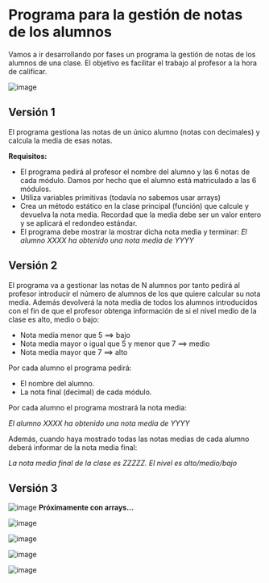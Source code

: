 # Programa para la gestión de notas de los alumnos

Vamos a ir desarrollando por fases un programa la gestión de notas de los alumnos de una clase. El objetivo es facilitar el trabajo al profesor a la hora de calificar.

![image](https://user-images.githubusercontent.com/91023374/196936768-b8d6363e-e408-49c8-a892-48cfd91b5be4.png)


## Versión 1

El programa gestiona las notas de un único alumno (notas con decimales) y calcula la media de esas notas.

**Requisitos:**
- El programa pedirá al profesor el nombre del alumno y las 6 notas de cada módulo. Damos por hecho que el alumno está matriculado a las 6 módulos.
- Utiliza variables primitivas (todavía no sabemos usar arrays)
- Crea un método estático en la clase principal (función) que calcule y devuelva la nota media. Recordad que la media debe ser un valor entero y se aplicará el redondeo estándar.
- El programa debe mostrar la mostrar dicha nota media y terminar: *El alumno XXXX ha obtenido una nota media de YYYY*

## Versión 2

El programa va a gestionar las notas de N alumnos por tanto pedirá al profesor introducir el número de alumnos de los que quiere calcular su nota media.
Además devolverá la nota media de todos los alumnos introducidos con el fin de que el profesor obtenga información de si el nivel medio de la clase es alto, medio o bajo:

- Nota media menor que 5 ==> bajo
- Nota media mayor o igual que 5 y menor que 7 ==> medio
- Nota media mayor que 7 ==> alto

Por cada alumno el programa pedirá:

- El nombre del alumno.
- La nota final (decimal) de cada módulo.

Por cada alumno el programa mostrará la nota media:

*El alumno XXXX ha obtenido una nota media de YYYY*

Además, cuando haya mostrado todas las notas medias de cada alumno deberá informar de la nota media final:

*La nota media final de la clase es ZZZZZ. El nivel es alto/medio/bajo*

## Versión 3

![image](https://user-images.githubusercontent.com/91023374/196938736-2416bf1d-bb6c-464d-96f1-8d67370e0510.png)
**Próximamente con arrays...**

![image](https://user-images.githubusercontent.com/91023374/196938325-d4f2fe4e-43e8-47ff-a13f-242a6bbd2691.png)

![image](https://user-images.githubusercontent.com/91023374/196938417-3799d968-0543-4707-ae5b-2b0819c0f663.png)

![image](https://user-images.githubusercontent.com/91023374/196938586-846c0dc3-f52a-4f26-ae75-fea580d30f20.png)


![image](https://user-images.githubusercontent.com/91023374/196938640-503e3909-a875-4bab-8a9b-efc62aa2407b.png)

